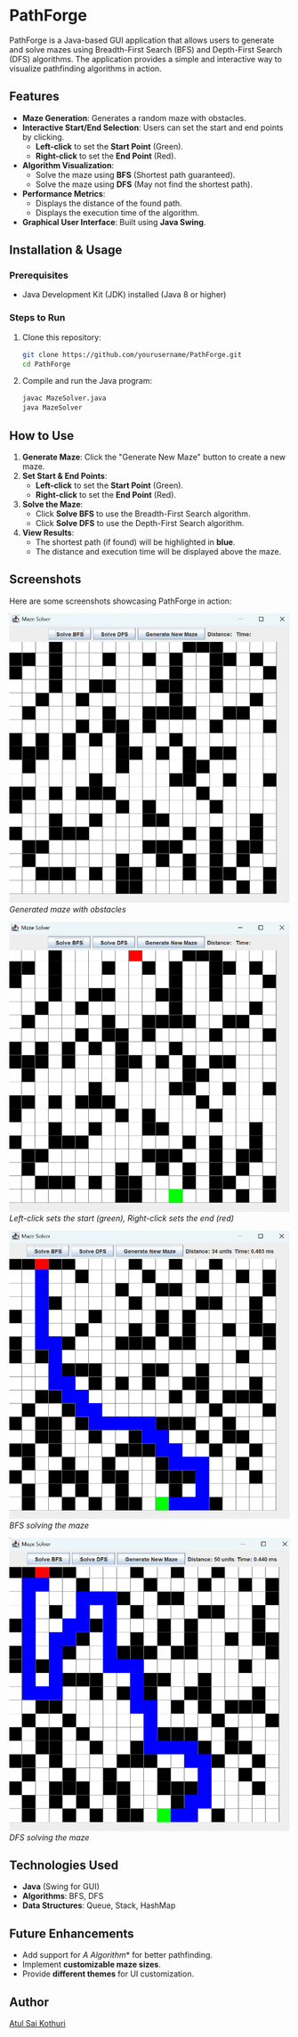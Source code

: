 # PathForge

PathForge is a Java-based GUI application that allows users to generate and solve mazes using Breadth-First Search (BFS) and Depth-First Search (DFS) algorithms. The application provides a simple and interactive way to visualize pathfinding algorithms in action.

## Features
- **Maze Generation**: Generates a random maze with obstacles.
- **Interactive Start/End Selection**: Users can set the start and end points by clicking.
  - **Left-click** to set the **Start Point** (Green).
  - **Right-click** to set the **End Point** (Red).
- **Algorithm Visualization**:
  - Solve the maze using **BFS** (Shortest path guaranteed).
  - Solve the maze using **DFS** (May not find the shortest path).
- **Performance Metrics**:
  - Displays the distance of the found path.
  - Displays the execution time of the algorithm.
- **Graphical User Interface**: Built using **Java Swing**.

## Installation & Usage
### Prerequisites
- Java Development Kit (JDK) installed (Java 8 or higher)

### Steps to Run
1. Clone this repository:
   ```sh
   git clone https://github.com/yourusername/PathForge.git
   cd PathForge
   ```
2. Compile and run the Java program:
   ```sh
   javac MazeSolver.java
   java MazeSolver
   ```

## How to Use
1. **Generate Maze**: Click the "Generate New Maze" button to create a new maze.
2. **Set Start & End Points**:
   - **Left-click** to set the **Start Point** (Green).
   - **Right-click** to set the **End Point** (Red).
3. **Solve the Maze**:
   - Click **Solve BFS** to use the Breadth-First Search algorithm.
   - Click **Solve DFS** to use the Depth-First Search algorithm.
4. **View Results**:
   - The shortest path (if found) will be highlighted in **blue**.
   - The distance and execution time will be displayed above the maze.

## Screenshots
Here are some screenshots showcasing PathForge in action:

![Maze Generation](assets/generation.png)
*Generated maze with obstacles*

![Setting Start and End Points](assets/points.png)
*Left-click sets the start (green), Right-click sets the end (red)*

![Pathfinding with BFS](assets/bfs.png)
*BFS solving the maze*

![Pathfinding with DFS](assets/dfs.png)
*DFS solving the maze*

## Technologies Used
- **Java** (Swing for GUI)
- **Algorithms**: BFS, DFS
- **Data Structures**: Queue, Stack, HashMap

## Future Enhancements
- Add support for **A* Algorithm** for better pathfinding.
- Implement **customizable maze sizes**.
- Provide **different themes** for UI customization.

## Author
[Atul Sai Kothuri](https://github.com/kothuriatulsai)
